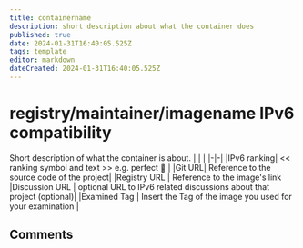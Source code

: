 ```yaml
---
title: containername
description: short description about what the container does
published: true
date: 2024-01-31T16:40:05.525Z
tags: template
editor: markdown
dateCreated: 2024-01-31T16:40:05.525Z
---
```


# registry/maintainer/imagename IPv6 compatibility

Short description of what the container is about.
| | |
|-|-|
|IPv6 ranking| << ranking symbol and text >> e.g. perfect :1st_place_medal: |
|Git URL| Reference to the source code of the project|
|Registry URL | Reference to the image's link
|Discussion URL | optional URL to IPv6 related discussions about that project (optional)|
|Examined Tag | Insert the Tag of the image you used for your examination |

## Comments
